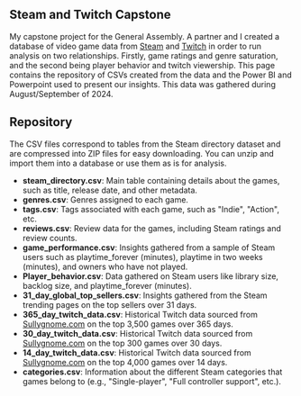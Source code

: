 ## Steam and Twitch Capstone
My capstone project for the General Assembly. A partner and I created a database of video game data from [Steam](https://store.steampowered.com/) and [Twitch](https://sullygnome.com/)
in order to run analysis on two relationships. Firstly, game ratings and genre saturation, and the second being player behavior and twitch viewership. This page contains the repository
of CSVs created from the data and the Power BI and Powerpoint used to present our insights. This data was gathered during August/September of 2024.

## Repository
The CSV files correspond to tables from the Steam directory dataset and are compressed into ZIP files for easy downloading. 
You can unzip and import them into a database or use them as is for analysis.

- **steam_directory.csv**: Main table containing details about the games, such as title, release date, and other metadata.
- **genres.csv**: Genres assigned to each game.
- **tags.csv**: Tags associated with each game, such as "Indie", "Action", etc.
- **reviews.csv**: Review data for the games, including Steam ratings and review counts.
- **game_performance.csv**: Insights gathered from a sample of Steam users such as playtime_forever (minutes), playtime in two weeks (minutes), and owners who have not played.
- **Player_behavior.csv**: Data gathered on Steam users like library size, backlog size, and playtime_forever (minutes).
- **31_day_global_top_sellers.csv**: Insights gathered from the Steam trending pages on the top sellers over 31 days. 
- **365_day_twitch_data.csv**: Historical Twitch data sourced from [Sullygnome.com](https://sullygnome.com/) on the top 3,500 games over 365 days.
- **30_day_twitch_data.csv**: Historical Twitch data sourced from [Sullygnome.com](https://sullygnome.com/) on the top 300 games over 30 days.
- **14_day_twitch_data.csv**: Historical Twitch data sourced from [Sullygnome.com](https://sullygnome.com/) on the top 4,000 games over 14 days.
- **categories.csv**: Information about the different Steam categories that games belong to (e.g., "Single-player", "Full controller support", etc.).
